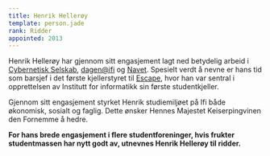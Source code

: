 ```yaml
---
title: Henrik Hellerøy
template: person.jade
rank: Ridder
appointed: 2013
---
```


Henrik Hellerøy har gjennom sitt engasjement lagt ned betydelig arbeid i [Cybernetisk Selskab](http://cyb.no/), [dagen@ifi](http://dagen.at.ifi.uio.no/) og [Navet](http://navet.ifi.uio.no/). Spesielt verdt å nevne er hans tid som barsjef i det første kjellerstyret til [Escape](http://cyb.ifi.uio.no/kjeller/), hvor han var sentral i opprettelsen av Institutt for informatikk sin første studentkjeller.

Gjennom sitt engasjement styrket Henrik studiemiljøet på Ifi både økonomisk, sosialt og faglig. Dette ønsker Hennes Majestet Keiserpingvinen den Fornemme å hedre.

**For hans brede engasjement i flere studentforeninger, hvis frukter studentmassen har nytt godt av, utnevnes Henrik Hellerøy til ridder.**